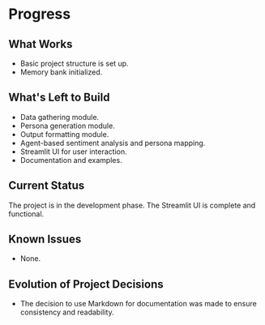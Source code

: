 # Progress

## What Works
*   Basic project structure is set up.
*   Memory bank initialized.

## What's Left to Build
*   Data gathering module.
*   Persona generation module.
*   Output formatting module.
*   Agent-based sentiment analysis and persona mapping.
*   Streamlit UI for user interaction.
*   Documentation and examples.

## Current Status
The project is in the development phase. The Streamlit UI is complete and functional.

## Known Issues
*   None.

## Evolution of Project Decisions
*   The decision to use Markdown for documentation was made to ensure consistency and readability.
